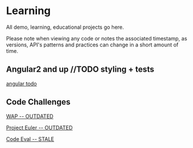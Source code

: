 # Learning

All  demo, learning, educational projects go here.

Please note when viewing any code or notes the associated timestamp, as versions, API's patterns and practices can change in a short amount of time.


Angular2 and up //TODO styling + tests
---------------

[angular todo](https://github.com/Verric/learning/tree/angular2-todo)


Code Challenges
---------------

[WAP -- OUTDATED](https://github.com/Verric/learning/tree/wap)

[Project Euler -- OUTDATED](https://github.com/Verric/learning/tree/euler-project)

[Code Eval -- STALE](https://github.com/Verric/learning/tree/code-eval)
